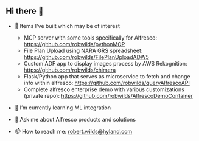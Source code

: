 ## Hi there 👋

- 🔭 Items I've built which may be of interest
  - MCP server with some tools specifically for Alfresco: https://github.com/robwilds/pythonMCP
  - File Plan Upload using NARA GRS spreadsheet: https://github.com/robwilds/FilePlanUploadADW5
  - Custom ADF app to display images process by AWS Rekognition: https://github.com/robwilds/chimera
  - Flask/Python app that serves as microservice to fetch and change info within alfresco: https://github.com/robwilds/queryAlfrescoAPI
  - Complete alfresco enterprise demo with various customizations (private repo): https://github.com/robwilds/AlfrescoDemoContainer

- 🌱 I’m currently learning ML integration
  
- 💬 Ask me about Alfresco products and solutions

- 📫 How to reach me: robert.wilds@hyland.com
<!--
**robwilds/robwilds** is a ✨ _special_ ✨ repository because its `README.md` (this file) appears on your GitHub profile.

Here are some ideas to get you started:

- 🔭 I’m currently working on ...
- 🌱 I’m currently learning ...
- 👯 I’m looking to collaborate on ...
- 🤔 I’m looking for help with ...
- 💬 Ask me about ...
- 📫 How to reach me: ...
- 😄 Pronouns: ...
- ⚡ Fun fact: ...
-->

